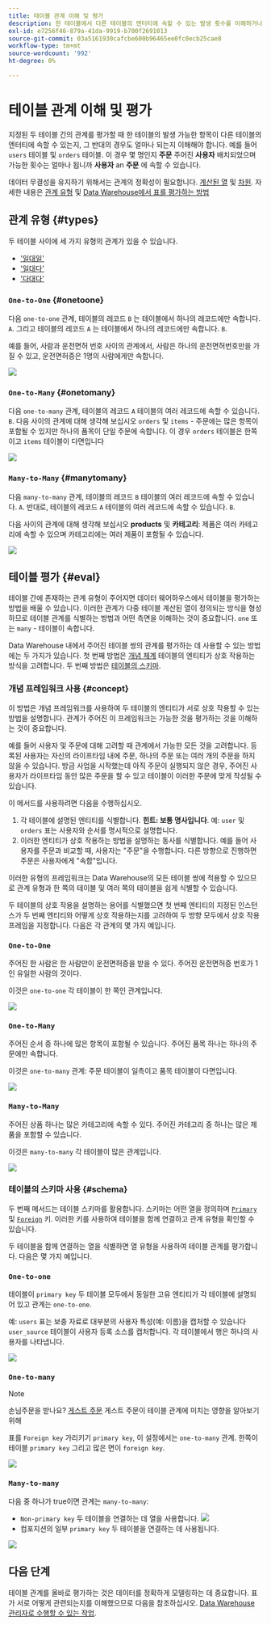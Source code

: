 ```yaml
---
title: 테이블 관계 이해 및 평가
description: 한 테이블에서 다른 테이블의 엔터티에 속할 수 있는 발생 횟수를 이해하거나 그 반대의 경우를 이해하는 방법을 알아봅니다.
exl-id: e7256f46-879a-41da-9919-b700f2691013
source-git-commit: 03a5161930cafcbe600b96465ee0fc0ecb25cae8
workflow-type: tm+mt
source-wordcount: '992'
ht-degree: 0%

---
```


# 테이블 관계 이해 및 평가

지정된 두 테이블 간의 관계를 평가할 때 한 테이블의 발생 가능한 항목이 다른 테이블의 엔터티에 속할 수 있는지, 그 반대의 경우도 얼마나 되는지 이해해야 합니다. 예를 들어 `users` 테이블 및 `orders` 테이블. 이 경우 몇 명인지 **주문** 주어진 **사용자** 배치되었으며 가능한 횟수는 얼마나 됩니까 **사용자** an **주문** 에 속할 수 있습니다.

데이터 무결성을 유지하기 위해서는 관계의 정확성이 필요합니다. [계산된 열](../data-warehouse-mgr/creating-calculated-columns.md) 및 [차원](../data-warehouse-mgr/manage-data-dimensions-metrics.md). 자세한 내용은 [관계 유형](#types) 및 [Data Warehouse에서 표를 평가하는 방법](#eval)

## 관계 유형 {#types}

두 테이블 사이에 세 가지 유형의 관계가 있을 수 있습니다.

* [&#39;일대일&#39;](#onetoone)
* [&#39;일대다&#39;](#onetomany)
* [&#39;다대다&#39;](#manytomany)

### `One-to-One` {#onetoone}

다음 `one-to-one` 관계, 테이블의 레코드 `B` 는 테이블에서 하나의 레코드에만 속합니다. `A`. 그리고 테이블의 레코드 `A` 는 테이블에서 하나의 레코드에만 속합니다. `B`.

예를 들어, 사람과 운전면허 번호 사이의 관계에서, 사람은 하나의 운전면허번호만을 가질 수 있고, 운전면허증은 1명의 사람에게만 속합니다.

![](../../assets/one-to-one.png)

### `One-to-Many` {#onetomany}

다음 `one-to-many` 관계, 테이블의 레코드 `A` 테이블의 여러 레코드에 속할 수 있습니다. `B`. 다음 사이의 관계에 대해 생각해 보십시오 `orders` 및 `items` - 주문에는 많은 항목이 포함될 수 있지만 하나의 품목이 단일 주문에 속합니다. 이 경우 `orders` 테이블은 한쪽이고 `items` 테이블이 다면입니다

![](../../assets/one-to-many_001.png)

### `Many-to-Many` {#manytomany}

다음 `many-to-many` 관계, 테이블의 레코드 `B` 테이블의 여러 레코드에 속할 수 있습니다. `A`. 반대로, 테이블의 레코드 `A` 테이블의 여러 레코드에 속할 수 있습니다. `B`.

다음 사이의 관계에 대해 생각해 보십시오 **products** 및 **카테고리**: 제품은 여러 카테고리에 속할 수 있으며 카테고리에는 여러 제품이 포함될 수 있습니다.

![](../../assets/many-to-many.png)

## 테이블 평가 {#eval}

테이블 간에 존재하는 관계 유형이 주어지면 데이터 웨어하우스에서 테이블을 평가하는 방법을 배울 수 있습니다. 이러한 관계가 다중 테이블 계산된 열이 정의되는 방식을 형성하므로 테이블 관계를 식별하는 방법과 어떤 측면을 이해하는 것이 중요합니다. `one` 또는 `many` - 테이블이 속합니다.

Data Warehouse 내에서 주어진 테이블 쌍의 관계를 평가하는 데 사용할 수 있는 방법에는 두 가지가 있습니다. 첫 번째 방법은 [개념 체계](#concept) 테이블의 엔티티가 상호 작용하는 방식을 고려합니다. 두 번째 방법은 [테이블의 스키마](#schema).

### 개념 프레임워크 사용 {#concept}

이 방법은 개념 프레임워크를 사용하여 두 테이블의 엔티티가 서로 상호 작용할 수 있는 방법을 설명합니다. 관계가 주어진 이 프레임워크는 가능한 것을 평가하는 것을 이해하는 것이 중요합니다.

예를 들어 사용자 및 주문에 대해 고려할 때 관계에서 가능한 모든 것을 고려합니다. 등록된 사용자는 자신의 라이프타임 내에 주문, 하나의 주문 또는 여러 개의 주문을 하지 않을 수 있습니다. 방금 사업을 시작했는데 아직 주문이 실행되지 않은 경우, 주어진 사용자가 라이프타임 동안 많은 주문을 할 수 있고 테이블이 이러한 주문에 맞게 작성될 수 있습니다.

이 메서드를 사용하려면 다음을 수행하십시오.

1. 각 테이블에 설명된 엔티티를 식별합니다. **힌트: 보통 명사입니다**. 예: `user` 및 `orders` 표는 사용자와 순서를 명시적으로 설명합니다.
1. 이러한 엔티티가 상호 작용하는 방법을 설명하는 동사를 식별합니다. 예를 들어 사용자를 주문과 비교할 때, 사용자는 &quot;주문&quot;을 수행합니다. 다른 방향으로 진행하면 주문은 사용자에게 &quot;속함&quot;입니다.

이러한 유형의 프레임워크는 Data Warehouse의 모든 테이블 쌍에 적용할 수 있으므로 관계 유형과 한 쪽의 테이블 및 여러 쪽의 테이블을 쉽게 식별할 수 있습니다.

두 테이블의 상호 작용을 설명하는 용어를 식별했으면 첫 번째 엔티티의 지정된 인스턴스가 두 번째 엔티티와 어떻게 상호 작용하는지를 고려하여 두 방향 모두에서 상호 작용 프레임을 지정합니다. 다음은 각 관계의 몇 가지 예입니다.

### `One-to-One`

주어진 한 사람은 한 사람만이 운전면허증을 받을 수 있다. 주어진 운전면허증 번호가 1인 유일한 사람의 것이다.

이것은 `one-to-one` 각 테이블이 한 쪽인 관계입니다.

![](../../assets/one-to-one3.png)

### `One-to-Many`

주어진 순서 중 하나에 많은 항목이 포함될 수 있습니다. 주어진 품목 하나는 하나의 주문에만 속합니다.

이것은 `one-to-many` 관계: 주문 테이블이 일측이고 품목 테이블이 다면입니다.

![](../../assets/one-to-many3.png)

### `Many-to-Many`

주어진 상품 하나는 많은 카테고리에 속할 수 있다. 주어진 카테고리 중 하나는 많은 제품을 포함할 수 있습니다.

이것은 `many-to-many` 각 테이블이 많은 관계입니다.

![](../../assets/many-to-many3.png)

### 테이블의 스키마 사용 {#schema}

두 번째 메서드는 테이블 스키마를 활용합니다. 스키마는 어떤 열을 정의하며 [`Primary`](http://en.wikipedia.org/wiki/Unique_key) 및 [`Foreign`](https://en.wikipedia.org/wiki/Foreign_key) 키. 이러한 키를 사용하여 테이블을 함께 연결하고 관계 유형을 확인할 수 있습니다.

두 테이블을 함께 연결하는 열을 식별하면 열 유형을 사용하여 테이블 관계를 평가합니다. 다음은 몇 가지 예입니다.

### `One-to-one`

테이블이 `primary key` 두 테이블 모두에서 동일한 고유 엔티티가 각 테이블에 설명되어 있고 관계는 `one-to-one`.

예: `users` 표는 보충 자료로 대부분의 사용자 특성(예: 이름)을 캡처할 수 있습니다 `user_source` 테이블이 사용자 등록 소스를 캡처합니다. 각 테이블에서 행은 하나의 사용자를 나타냅니다.

![](../../assets/one-to-one1.png)

### `One-to-many`

>[!NOTE]
>
>손님주문을 받나요? [게스트 주문](../data-warehouse-mgr/guest-orders.md) 게스트 주문이 테이블 관계에 미치는 영향을 알아보기 위해

표를 `Foreign key` 가리키기 `primary key`, 이 설정에서는 `one-to-many` 관계. 한쪽이 테이블 `primary key` 그리고 많은 면이 `foreign key`.

![](../../assets/one-to-many1.png)

### `Many-to-many`

다음 중 하나가 true이면 관계는 `many-to-many`:

* `Non-primary key` 두 테이블을 연결하는 데 열을 사용합니다.
   ![](../../assets/many-to-many1.png)
* 컴포지션의 일부 `primary key` 두 테이블을 연결하는 데 사용됩니다.

![](../../assets/many-to-mnay2.png)

## 다음 단계

테이블 관계를 올바로 평가하는 것은 데이터를 정확하게 모델링하는 데 중요합니다. 표가 서로 어떻게 관련되는지를 이해했으므로 다음을 참조하십시오. [Data Warehouse 관리자로 수행할 수 있는 작업](../data-warehouse-mgr/tour-dwm.md).
